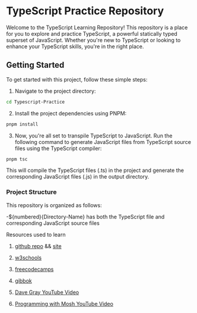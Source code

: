 # TypeScript Practice Repository

Welcome to the TypeScript Learning Repository! This repository is a place for you to explore and practice TypeScript, a powerful statically typed superset of JavaScript. Whether you're new to TypeScript or looking to enhance your TypeScript skills, you're in the right place.

## Getting Started

To get started with this project, follow these simple steps:

1. Navigate to the project directory:

```bash
cd Typescript-Practice
```

2. Install the project dependencies using PNPM:

```js
pnpm install
```

3. Now, you're all set to transpile TypeScript to JavaScript. Run the following command to generate JavaScript files from TypeScript source files using the TypeScript compiler:

```js
pnpm tsc
```

This will compile the TypeScript files (.ts) in the project and generate the corresponding JavaScript files (.js) in the output directory.

### Project Structure
This repository is organized as follows:

-${numbered}{Directory-Name} has both the TypeScript file and corresponding JavaScript source files

Resources used to learn
1. [github repo](https://github.com/basarat/typescript-book) && [site](https://basarat.gitbook.io/typescript/)

2. [w3schools](https://www.w3schools.com/typescript/typescript_tuples.php)

3. [freecodecamps](https://www.freecodecamp.org/news/learn-typescript-beginners-guide/)

4. [gibbok](https://github.com/gibbok/typescript-book)

5. [Dave Gray YouTube Video](https://youtu.be/gieEQFIfgYc?si=i_XzfnKBMajB40H7)

5. [Programming with Mosh YouTube Video](https://youtu.be/d56mG7DezGs?si=tSwLyDx-EmUz7Jes)